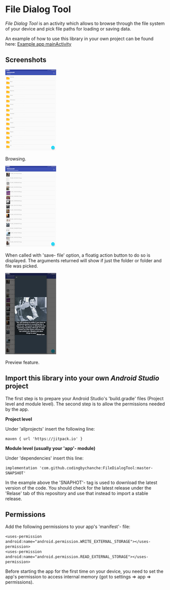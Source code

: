 File Dialog Tool
================
<i>File Dialog Tool</i> is an activity which allows to browse through the file system of your
device and pick file paths for loading or saving data.

An example of how to use this library in your own project can be found here: [Example app mainActivity](app/src/main/java/berthold/filedialog)

Screenshots 
-----------

![](2.png)

Browsing.

![](3.png)

When called with 'save- file' option, a floatig action button to do so is displayed. The arguments returned will show if just the folder or folder and file was picked.

![](1.png)

Preview feature.

Import this library into your own <i>Android Studio</i> project
---------------------------------------------------------------
The first step is to prepare your Android Studio's 'build.gradle' files (Project level and module level). The second step is to allow the permissions needed by the app.

<b>Project level</b>

Under 'allprojects' insert the following line:

    maven { url 'https://jitpack.io' }
    
   
<b>Module level (usually your 'app'- module)</b>

Under 'dependencies' insert this line:

    implementation 'com.github.codingbychanche:FileDialogTool:master-SNAPSHOT'
    
In the example above the 'SNAPHOT'- tag is used to download the latest version of the code. You should
check for the latest release under the 'Relase' tab of this repository and use that instead to 
import a stable release.

Permissions
-----------
Add the following permissions to your app's 'manifest'- file:

    <uses-permission android:name="android.permission.WRITE_EXTERNAL_STORAGE"></uses-permission>
    <uses-permission android:name="android.permission.READ_EXTERNAL_STORAGE"></uses-permission>

Before starting the app for the first time on your device, you need to set the app's permission to access
internal memory (got to settings => app => permissions).



